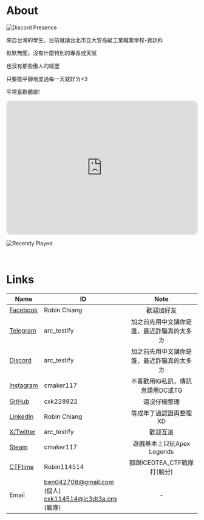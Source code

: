 # About

<!-- <a href="https://wakatime.com/@125ffe1f-f833-479f-bec1-9983c5b5f8dd"><img src="https://wakatime.com/badge/user/125ffe1f-f833-479f-bec1-9983c5b5f8dd.svg" alt="Loading"></a><br> -->
![Discord Presence](https://lanyard.cnrad.dev/api/574487545392398337)

來自台灣的學生，目前就讀台北市立大安高級工業職業學校-資訊科

默默無聞，沒有什麼特別的專長或天賦

也沒有那些傲人的經歷

只要能平靜地度過每一天就好ㄌ<3

平常喜歡聽歌!
<iframe style="border-radius:12px" src="https://open.spotify.com/embed/playlist/03oQg7iI38AKE2HeGx3wcL?utm_source=generator" width="100%" height="352" frameBorder="0" allowfullscreen="" allow="autoplay; clipboard-write; encrypted-media; fullscreen; picture-in-picture" loading="lazy"></iframe>

![Recently Played](https://lastfm-recently-played.vercel.app/api?user=cxk228922)

<br>

# Links


| Name                                                                | ID                                                          |                    Note                    |
| ------------------------------------------------------------------- | ----------------------------------------------------------- |:------------------------------------------:|
| [Facebook](https://www.facebook.com/profile.php?id=100024622431683) | Robin Chiang                                                |                 歡迎加好友                 |
| [Telegram](https://t.me/arc_testify)                                | arc_testify                                                 | 加之前先用中文講你是誰，最近詐騙真的太多ㄌ |
| [Discord](https://discord.com/users/574487545392398337)             | arc_testify                                                 | 加之前先用中文講你是誰，最近詐騙真的太多ㄌ |
| [Instagram](https://www.instagram.com/cmaker117/)                   | cmaker117                                                   |      不喜歡用IG私訊，傳訊息請用DC或TG      |
| [GitHub](https://github.com/cxk228922)                              | cxk228922                                                   |                還沒仔細整理                |
| [LinkedIn](www.linkedin.com/in/robin-chiang-834b822a4)              | Robin Chiang                                                |           等成年了過認證再整理XD           |
| [X/Twitter](https://x.com/arc_testify)                              | arc_testify                                                 |                  歡迎互追                  |
| [Steam](https://steamcommunity.com/profiles/76561199210296732)      | cmaker117                                                   |         遊戲基本上只玩Apex Legends         |
| [CTFtime](https://ctftime.org/user/196421)                          | Robin114514                                                 |        都跟ICEDTEA_CTF戰隊打(躺分)         |
| Email                                                               | ben042708@gmail.com (個人)<br> cxk114514@ic3dt3a.org (戰隊) |                     -                      |
